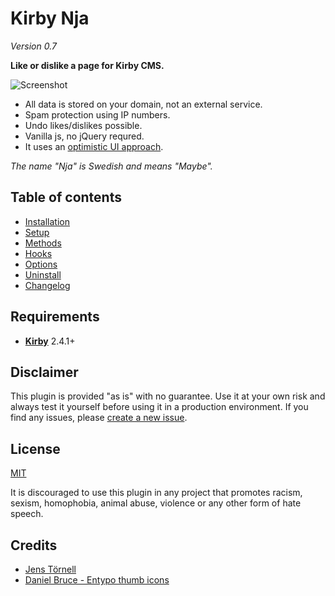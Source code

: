 # Kirby Nja

*Version 0.7*

**Like or dislike a page for Kirby CMS.**

![Screenshot](docs/screenshot3.gif)

- All data is stored on your domain, not an external service.
- Spam protection using IP numbers.
- Undo likes/dislikes possible.
- Vanilla js, no jQuery requred.
- It uses an [optimistic UI approach](https://www.smashingmagazine.com/2016/11/true-lies-of-optimistic-user-interfaces/).

*The name "Nja" is Swedish and means "Maybe".*

## Table of contents

- [Installation](docs/installation.md)
- [Setup](docs/setup.md)
- [Methods](docs/methods.md)
- [Hooks](docs/hooks.md)
- [Options](docs/options.md)
- [Uninstall](docs/uninstall.md)
- [Changelog](docs/changelog.md)

## Requirements

- [**Kirby**](https://getkirby.com/) 2.4.1+

## Disclaimer

This plugin is provided "as is" with no guarantee. Use it at your own risk and always test it yourself before using it in a production environment. If you find any issues, please [create a new issue](https://github.com/jenstornell/kirby-nja/issues/new).

## License

[MIT](https://opensource.org/licenses/MIT)

It is discouraged to use this plugin in any project that promotes racism, sexism, homophobia, animal abuse, violence or any other form of hate speech.

## Credits

- [Jens Törnell](https://github.com/jenstornell)
- [Daniel Bruce - Entypo thumb icons](http://www.entypo.com)